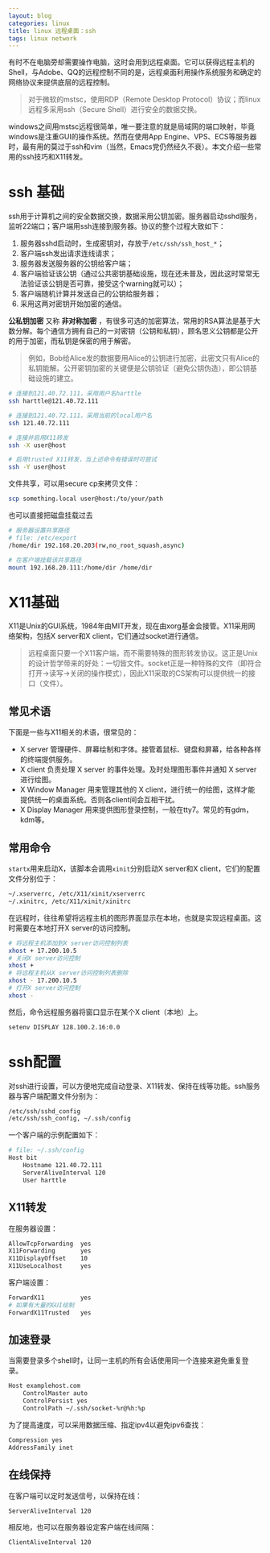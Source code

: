 ```yaml
---
layout: blog
categories: linux
title: linux 远程桌面：ssh
tags: linux network
---
```


有时不在电脑旁却需要操作电脑，这时会用到远程桌面。它可以获得远程主机的Shell，与Adobe、QQ的远程控制不同的是，远程桌面利用操作系统服务和确定的网络协议来提供底层的远程控制。

> 对于微软的mstsc，使用RDP（Remote Desktop Protocol）协议；而linux远程多采用ssh（Secure Shell）进行安全的数据交换。

windows之间用mstsc远程很简单，唯一要注意的就是局域网的端口映射，毕竟windows是注重GUI的操作系统。然而在使用App Engine、VPS、ECS等服务器时，最有用的莫过于ssh和vim（当然，Emacs党仍然经久不衰）。本文介绍一些常用的ssh技巧和X11转发。

<!--more-->

# ssh 基础

ssh用于计算机之间的安全数据交换，数据采用公钥加密。服务器启动sshd服务，监听22端口；客户端用ssh连接到服务器。协议的整个过程大致如下：

1. 服务器sshd启动时，生成密钥对，存放于`/etc/ssh/ssh_host_*`；
2. 客户端ssh发出请求连线请求；
3. 服务器发送服务器的公钥给客户端；
4. 客户端验证该公钥（通过公共密钥基础设施，现在还未普及，因此这时常常无法验证该公钥是否可靠，接受这个warning就可以）；
5. 客户端随机计算并发送自己的公钥给服务器；
6. 采用这两对密钥开始加密的通信。

**公私钥加密** 又称 **非对称加密** ，有很多可选的加密算法，常用的RSA算法是基于大数分解。每个通信方拥有自己的一对密钥（公钥和私钥），顾名思义公钥都是公开的用于加密，而私钥是保密的用于解密。

> 例如，Bob给Alice发的数据要用Alice的公钥进行加密，此密文只有Alice的私钥能解。公开密钥加密的关键便是公钥验证（避免公钥伪造），即公钥基础设施的建立。


```bash
# 连接到121.40.72.111，采用用户名harttle
ssh harttle@121.40.72.111

# 连接到121.40.72.111，采用当前的local用户名
ssh 121.40.72.111

# 连接并启用X11转发
ssh -X user@host

# 启用trusted X11转发，当上述命令有错误时可尝试
ssh -Y user@host
```

文件共享，可以用secure cp来拷贝文件：

```bash
scp something.local user@host:/to/your/path
```

也可以直接把磁盘挂载过去

```bash
# 服务器设置共享路径
# file: /etc/export 
/home/dir 192.168.20.203(rw,no_root_squash,async)

# 在客户端挂载该共享路径
mount 192.168.20.111:/home/dir /home/dir
```


# X11基础

X11是Unix的GUI系统，1984年由MIT开发，现在由xorg基金会接管。X11采用网络架构，包括X server和X client，它们通过socket进行通信。

> 远程桌面只要一个X11客户端，而不需要特殊的图形转发协议。这正是Unix的设计哲学带来的好处：一切皆文件。socket正是一种特殊的文件（即符合打开->读写->关闭的操作模式），因此X11采取的CS架构可以提供统一的接口（文件）。

## 常见术语

下面是一些与X11相关的术语，很常见的：

* X server 管理硬件、屏幕绘制和字体。接管着鼠标、键盘和屏幕，给各种各样的终端提供服务。
* X client 负责处理 X server 的事件处理。及时处理图形事件并通知 X server 进行绘图。
* X Window Manager 用来管理其他的 X client，进行统一的绘图，这样才能提供统一的桌面系统。否则各client间会互相干扰。
* X Display Manager 用来提供图形登录控制，一般在tty7。常见的有gdm，kdm等。

## 常用命令

`startx`用来启动X，该脚本会调用`xinit`分别启动X server和X client，它们的配置文件分别位于：

```bash
~/.xserverrc, /etc/X11/xinit/xserverrc
~/.xinitrc, /etc/X11/xinit/xinitrc
```

在远程时，往往希望将远程主机的图形界面显示在本地，也就是实现远程桌面。这时需要在本地打开X server的访问控制。

```bash
# 将远程主机添加到X server访问控制列表
xhost + 17.200.10.5
# 关闭X server访问控制
xhost +
# 将远程主机从X server访问控制列表删除
xhost - 17.200.10.5
# 打开X server访问控制
xhost -
```

然后，命令远程服务器将窗口显示在某个X client（本地）上。

```bash
setenv DISPLAY 128.100.2.16:0.0
```

# ssh配置

对ssh进行设置，可以方便地完成自动登录、X11转发、保持在线等功能。ssh服务器与客户端配置文件分别为：

```bash
/etc/ssh/sshd_config
/etc/ssh/ssh_config, ~/.ssh/config
```

一个客户端的示例配置如下：

```bash
# file: ~/.ssh/config
Host bit
    Hostname 121.40.72.111
    ServerAliveInterval 120
    User harttle
```

## X11转发

在服务器设置：

```bash
AllowTcpForwarding  yes
X11Forwarding       yes
X11DisplayOffset    10
X11UseLocalhost     yes
```

客户端设置：

```bash
ForwardX11          yes
# 如果有大量的GUI绘制
ForwardX11Trusted   yes
```

## 加速登录

当需要登录多个shell时，让同一主机的所有会话使用同一个连接来避免重复登录。

```bash
Host examplehost.com
    ControlMaster auto
    ControlPersist yes
    ControlPath ~/.ssh/socket-%r@%h:%p
```

为了提高速度，可以采用数据压缩、指定ipv4以避免ipv6查找：

```bash
Compression yes
AddressFamily inet
```

## 在线保持

在客户端可以定时发送信号，以保持在线：

```bash
ServerAliveInterval 120
```

相反地，也可以在服务器设定客户端在线间隔：

```bash
ClientAliveInterval 120
```
